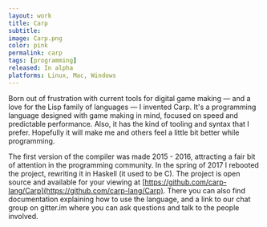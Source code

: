 ```yaml
---
layout: work
title: Carp
subtitle:
image: Carp.png
color: pink
permalink: carp
tags: [programming]
released: In alpha
platforms: Linux, Mac, Windows
---
```


Born out of frustration with current tools for digital game making &mdash; and a love for the Lisp family of languages &mdash; I invented Carp. It's a programming language designed with game making in mind, focused on speed and predictable performance. Also, it has the kind of tooling and syntax that I prefer. Hopefully it will make me and others feel a little bit better while programming.

The first version of the compiler was made 2015 - 2016, attracting a fair bit of attention in the programming community. In the spring of 2017 I rebooted the project, rewriting it in Haskell (it used to be C). The project is open source and available for your viewing at [https://github.com/carp-lang/Carp](https://github.com/carp-lang/Carp). There you can also find documentation explaining how to use the language, and a link to our chat group on gitter.im where you can ask questions and talk to the people involved.
